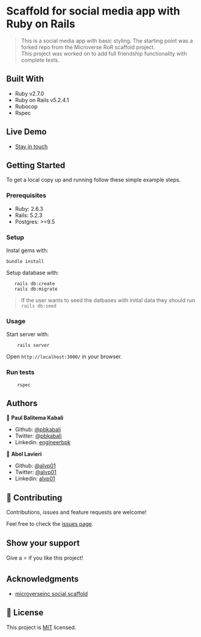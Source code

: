# Scaffold for social media app with Ruby on Rails

> This is a social media app with basic styling. The starting point was a forked repo from the Microverse RoR scaffold project.<br>
> This project was worked on to add full friendship functionality with complete tests.

## Built With

- Ruby v2.7.0
- Ruby on Rails v5.2.4.1
- Rubocop
- Rspec

## Live Demo

- [Stay in touch](https://polar-wildwood-12734.herokuapp.com)


## Getting Started

To get a local copy up and running follow these simple example steps.

### Prerequisites

- Ruby: 2.6.3
- Rails: 5.2.3
- Postgres: >=9.5

### Setup

Instal gems with:

```
bundle install
```

Setup database with:

```
   rails db:create
   rails db:migrate
```

>If the user wants to seed the datbases with initial data they should run `rails db:seed`

### Usage

Start server with:

```
    rails server
```

Open `http://localhost:3000/` in your browser.

### Run tests

```
    rspec
```
## Authors

👤 **Paul Balitema Kabali**

- Github: [@pbkabali](https://github.com/pbkabali)
- Twitter: [@pbkabali](https://twitter.com/pbkabali)
- Linkedin: [engineerbpk](https://linkedin.com/in/engineerbpk)

👤 **Abel Lavieri**

- Github: [@alvp01](https://github.com/alvp01/)
- Twitter: [@alvp01](https://twitter.com/alvp01/)
- Linkedin: [alvp01](https://www.linkedin.com/in/alvp01/)

## 🤝 Contributing

Contributions, issues and feature requests are welcome!

Feel free to check the [issues page](issues/).

## Show your support

Give a ⭐️ if you like this project!

## Acknowledgments

- [microverseinc social scaffold](https://github.com/microverseinc/ror-social-scaffold)

## 📝 License

This project is [MIT](https://opensource.org/licenses/MIT) licensed.

